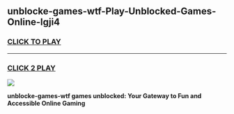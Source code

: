 
## unblocke-games-wtf-Play-Unblocked-Games-Online-lgji4
<h3>
<a href="https://premium76.site?title=unblocke-games-wtf&ref=25A">CLICK TO PLAY</a></h3>
<hr>

<h3>
<a href="https://premium76.site?title=unblocke-games-wtf&ref=25A">CLICK 2 PLAY</a>
  
</h3>

<a href="https://premium76.site?title=unblocke-games-wtf&ref=25A"><img src="https://clearcache.store/games.png"></a>


**unblocke-games-wtf games unblocked: Your Gateway to Fun and Accessible Online Gaming**
